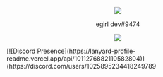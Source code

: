 <p align="center">  
<img src="https://user-images.githubusercontent.com/117775515/202331719-c293d2d4-fa97-4424-b174-d1ba03b8bbc9.gif">
</p>
<p align="center">
    egirl dev#9474
<p align="center">  
<img src="https://komarev.com/ghpvc/?username=dev6920&color=grey">
</p>
[![Discord Presence](https://lanyard-profile-readme.vercel.app/api/1011276882110582804)](https://discord.com/users/1025895234418249789



